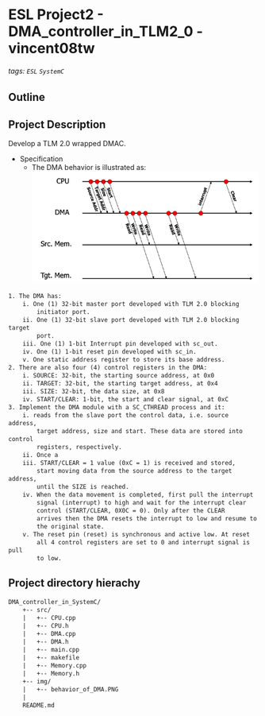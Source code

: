 # ESL Project2 - DMA_controller_in_TLM2_0 - vincent08tw
###### tags: `ESL` `SystemC`

## Outline

## Project Description
Develop a TLM 2.0 wrapped DMAC.

* Specification  
	* The DMA behavior is illustrated as:  
		![](./img/behavior_of_DMA.PNG)
```
1. The DMA has:
	i. One (1) 32-bit master port developed with TLM 2.0 blocking
		initiator port.
	ii. One (1) 32-bit slave port developed with TLM 2.0 blocking target
		port.
	iii. One (1) 1-bit Interrupt pin developed with sc_out.
	iv. One (1) 1-bit reset pin developed with sc_in.
	v. One static address register to store its base address.
2. There are also four (4) control registers in the DMA:
	i. SOURCE: 32-bit, the starting source address, at 0x0
	ii. TARGET: 32-bit, the starting target address, at 0x4
	iii. SIZE: 32-bit, the data size, at 0x8
	iv. START/CLEAR: 1-bit, the start and clear signal, at 0xC
3. Implement the DMA module with a SC_CTHREAD process and it:
	i. reads from the slave port the control data, i.e. source address,
		target address, size and start. These data are stored into control
		registers, respectively.
	ii. Once a
	iii. START/CLEAR = 1 value (0xC = 1) is received and stored,
		start moving data from the source address to the target address,
		until the SIZE is reached.
	iv. When the data movement is completed, first pull the interrupt
		signal (interrupt) to high and wait for the interrupt clear
		control (START/CLEAR, 0X0C = 0). Only after the CLEAR
		arrives then the DMA resets the interrupt to low and resume to
		the original state.
	v. The reset pin (reset) is synchronous and active low. At reset
		all 4 control registers are set to 0 and interrupt signal is pull
		to low.
```

## Project directory hierachy
```
DMA_controller_in_SystemC/
    +-- src/
    |   +-- CPU.cpp
    |   +-- CPU.h
    |   +--	DMA.cpp
    |   +--	DMA.h
    |   +--	main.cpp
    |   +--	makefile
    |   +--	Memory.cpp
    |   +--	Memory.h
    +-- img/
    |   +--	behavior_of_DMA.PNG
    |
    README.md
```























